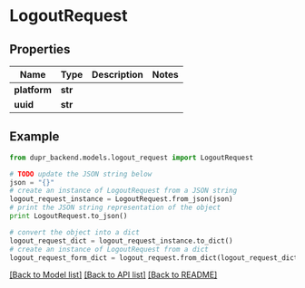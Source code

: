 # LogoutRequest


## Properties
Name | Type | Description | Notes
------------ | ------------- | ------------- | -------------
**platform** | **str** |  | 
**uuid** | **str** |  | 

## Example

```python
from dupr_backend.models.logout_request import LogoutRequest

# TODO update the JSON string below
json = "{}"
# create an instance of LogoutRequest from a JSON string
logout_request_instance = LogoutRequest.from_json(json)
# print the JSON string representation of the object
print LogoutRequest.to_json()

# convert the object into a dict
logout_request_dict = logout_request_instance.to_dict()
# create an instance of LogoutRequest from a dict
logout_request_form_dict = logout_request.from_dict(logout_request_dict)
```
[[Back to Model list]](../README.md#documentation-for-models) [[Back to API list]](../README.md#documentation-for-api-endpoints) [[Back to README]](../README.md)


